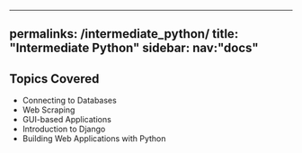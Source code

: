 ---
permalinks: /intermediate_python/
title: "Intermediate Python" 
sidebar: 
    nav:"docs"
 ---   



## Topics Covered
* Connecting to Databases
* Web Scraping
* GUI-based Applications
* Introduction to Django
* Building Web Applications with Python
